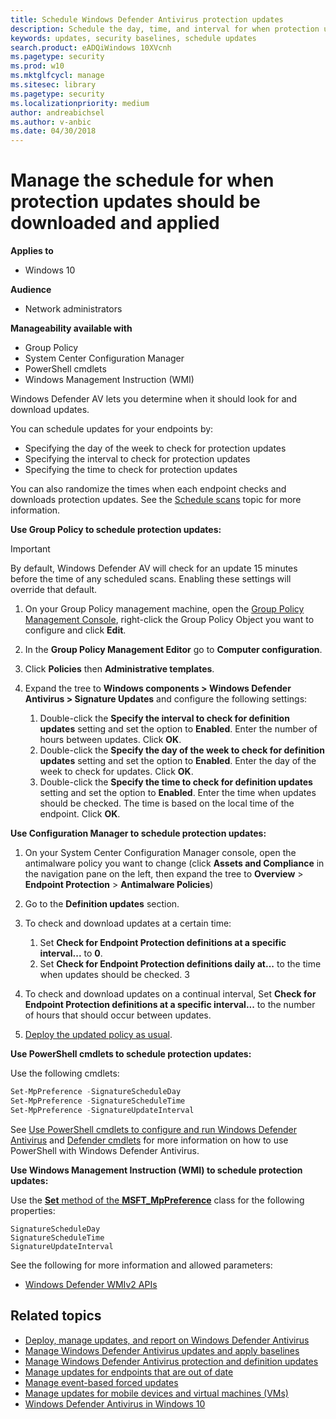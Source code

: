 ```yaml
---
title: Schedule Windows Defender Antivirus protection updates
description: Schedule the day, time, and interval for when protection updates should be downloaded 
keywords: updates, security baselines, schedule updates
search.product: eADQiWindows 10XVcnh
ms.pagetype: security
ms.prod: w10
ms.mktglfcycl: manage
ms.sitesec: library
ms.pagetype: security
ms.localizationpriority: medium
author: andreabichsel
ms.author: v-anbic
ms.date: 04/30/2018
---
```


# Manage the schedule for when protection updates should be downloaded and applied

**Applies to**
-   Windows 10

**Audience**

- Network administrators

**Manageability available with**

- Group Policy
- System Center Configuration Manager
- PowerShell cmdlets
- Windows Management Instruction (WMI)


Windows Defender AV lets you determine when it should look for and download updates.

You can schedule updates for your endpoints by: 

- Specifying the day of the week to check for protection updates 
- Specifying the interval to check for protection updates
- Specifying the time to check for protection updates

You can also randomize the times when each endpoint checks and downloads protection updates. See the [Schedule scans](scheduled-catch-up-scans-windows-defender-antivirus.md) topic for more information.

**Use Group Policy to schedule protection updates:**

> [!IMPORTANT]
> By default, Windows Defender AV will check for an update 15 minutes before the time of any scheduled scans. Enabling these settings will override that default.

1.  On your Group Policy management machine, open the [Group Policy Management Console](https://technet.microsoft.com/library/cc731212.aspx), right-click the Group Policy Object you want to configure and click **Edit**.

3.  In the **Group Policy Management Editor** go to **Computer configuration**.

4.  Click **Policies** then **Administrative templates**.

5.  Expand the tree to **Windows components > Windows Defender Antivirus > Signature Updates** and configure the following settings:

    1.  Double-click the **Specify the interval to check for definition updates** setting and set the option to **Enabled**. Enter the number of hours between updates. Click **OK**.
    2. Double-click the **Specify the day of the week to check for definition updates** setting and set the option to **Enabled**. Enter the day of the week to check for updates. Click **OK**.
    3. Double-click the **Specify the time to check for definition updates** setting and set the option to **Enabled**. Enter the time when updates should be checked. The time is based on the local time of the endpoint. Click **OK**.


**Use Configuration Manager to schedule protection updates:**

1.  On your System Center Configuration Manager console, open the antimalware policy you want to change (click **Assets and Compliance** in the navigation pane on the left, then expand the tree to **Overview** > **Endpoint Protection** > **Antimalware Policies**)

2.  Go to the **Definition updates** section.

3. To check and download updates at a certain time:
      1. Set **Check for Endpoint Protection definitions at a specific interval...** to **0**.
      2. Set **Check for Endpoint Protection definitions daily at...** to the time when updates should be checked.
      3
4. To check and download updates on a continual interval, Set **Check for Endpoint Protection definitions at a specific interval...** to the number of hours that should occur between updates.

5.	[Deploy the updated policy as usual](https://docs.microsoft.com/en-us/sccm/protect/deploy-use/endpoint-antimalware-policies#deploy-an-antimalware-policy-to-client-computers).


**Use PowerShell cmdlets to schedule protection updates:**

Use the following cmdlets:

```PowerShell
Set-MpPreference -SignatureScheduleDay
Set-MpPreference -SignatureScheduleTime
Set-MpPreference -SignatureUpdateInterval
```

See [Use PowerShell cmdlets to configure and run Windows Defender Antivirus](use-powershell-cmdlets-windows-defender-antivirus.md)  and [Defender cmdlets](https://technet.microsoft.com/en-us/library/dn433280.aspx) for more information on how to use PowerShell with Windows Defender Antivirus.

**Use Windows Management Instruction (WMI) to schedule protection updates:**

Use the [**Set** method of the **MSFT_MpPreference**](https://msdn.microsoft.com/en-us/library/dn455323(v=vs.85).aspx) class for the following properties:

```WMI
SignatureScheduleDay
SignatureScheduleTime
SignatureUpdateInterval
```

See the following for more information and allowed parameters:
- [Windows Defender WMIv2 APIs](https://msdn.microsoft.com/en-us/library/dn439477(v=vs.85).aspx)


## Related topics

- [Deploy, manage updates, and report on Windows Defender Antivirus](deploy-manage-report-windows-defender-antivirus.md)
- [Manage Windows Defender Antivirus updates and apply baselines](manage-updates-baselines-windows-defender-antivirus.md)
- [Manage Windows Defender Antivirus protection and definition updates](manage-protection-updates-windows-defender-antivirus.md)
- [Manage updates for endpoints that are out of date](manage-outdated-endpoints-windows-defender-antivirus.md)
- [Manage event-based forced updates](manage-event-based-updates-windows-defender-antivirus.md)
- [Manage updates for mobile devices and virtual machines (VMs)](manage-updates-mobile-devices-vms-windows-defender-antivirus.md)
- [Windows Defender Antivirus in Windows 10](windows-defender-antivirus-in-windows-10.md)







